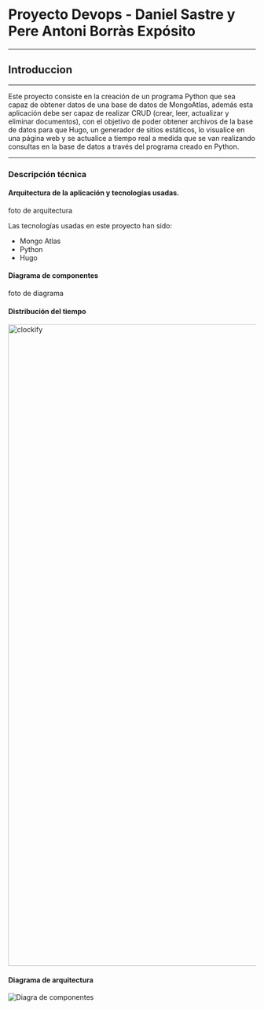 # Proyecto Devops - Daniel Sastre y Pere Antoni Borràs Expósito
---
## Introduccion
---

Este proyecto consiste en la creación de un programa Python que sea capaz de obtener datos de una base de datos de MongoAtlas, además esta aplicación debe ser capaz de realizar CRUD (crear, leer, actualizar y eliminar documentos), con el objetivo de poder obtener archivos de la base de datos para que Hugo, un generador de sitios estáticos, lo visualice en una página web y se actualice a tiempo real a medida que se van realizando consultas en la base de datos a través del programa creado en Python.

---

### Descripción técnica

#### Arquitectura de la aplicación y tecnologías usadas.

foto de arquitectura

Las tecnologías usadas en este proyecto han sido:

- Mongo Atlas
- Python
- Hugo

#### Diagrama de componentes

foto de diagrama

#### Distribución del tiempo 

<img width="1304" alt="clockify" src="https://user-images.githubusercontent.com/91556382/145798715-9b447694-ef98-4c14-b273-646523b8d808.png">

#### Diagrama de arquitectura

![Diagra de componentes](https://user-images.githubusercontent.com/91556389/145817110-cb0b500e-09e2-4738-99e0-e77afcdfb94c.png)

